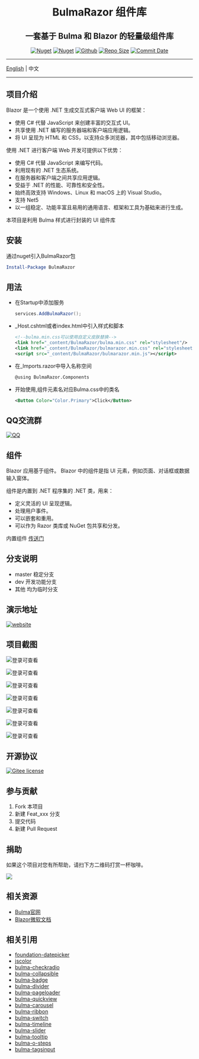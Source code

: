 <h1 align="center">BulmaRazor 组件库</h1>

<div align="center">

<h2>一套基于 Bulma 和 Blazor 的轻量级组件库</h2>

[![Nuget](https://img.shields.io/nuget/v/BulmaRazor.svg?color=red&logo=nuget&logoColor=green)](https://www.nuget.org/packages/BulmaRazor/)
[![Nuget](https://img.shields.io/nuget/dt/BulmaRazor.svg?logo=nuget&logoColor=green)](https://www.nuget.org/packages/BulmaRazor/)
[![Github](https://img.shields.io/github/license/loogn/bulmarazor.svg?logo=git&logoColor=red)](https://gitee.com/loogn/bulmarazor/blob/master/LICENSE)
[![Repo Size](https://img.shields.io/github/repo-size/loogn/BulmaRazor.svg?logo=github&logoColor=green&label=repo)](https://github.com/loogn/BulmaRazor)
[![Commit Date](https://img.shields.io/github/last-commit/loogn/BulmaRazor/master.svg?logo=github&logoColor=green&label=commit)](https://github.com/loogn/BulmaRazor)

</div>

---

<a href="README.md">English</a> | <span>中文</span>

---

## 项目介绍
Blazor 是一个使用 .NET 生成交互式客户端 Web UI 的框架：

- 使用 C# 代替 JavaScript 来创建丰富的交互式 UI。
- 共享使用 .NET 编写的服务器端和客户端应用逻辑。
- 将 UI 呈现为 HTML 和 CSS，以支持众多浏览器，其中包括移动浏览器。

使用 .NET 进行客户端 Web 开发可提供以下优势：

- 使用 C# 代替 JavaScript 来编写代码。
- 利用现有的 .NET 生态系统。
- 在服务器和客户端之间共享应用逻辑。
- 受益于 .NET 的性能、可靠性和安全性。
- 始终高效支持 Windows、Linux 和 macOS 上的 Visual Studio。
- 支持 Net5
- 以一组稳定、功能丰富且易用的通用语言、框架和工具为基础来进行生成。

本项目是利用 Bulma 样式进行封装的 UI 组件库

## 安装
通过nuget引入BulmaRazor包
```powershell
Install-Package BulmaRazor
```

## 用法

- 在Startup中添加服务
    ```csharp
    services.AddBulmaRazor();
    ```
- _Host.cshtml或者index.html中引入样式和脚本
    ```xml
    <!--bulma.min.css可以使用自定义皮肤替换-->
    <link href="_content/BulmaRazor/bulma.min.css" rel="stylesheet"/>
    <link href="_content/BulmaRazor/bulmarazor.min.css" rel="stylesheet" />
    <script src="_content/BulmaRazor/bulmarazor.min.js"></script>
    ```
- 在_Imports.razor中导入名称空间
    ```xml
    @using BulmaRazor.Components
    ```
- 开始使用,组件元素名对应Bulma.css中的类名
    ```xml
    <Button Color="Color.Primary">Click</Button>
    ```

## QQ交流群

[![QQ](https://img.shields.io/badge/QQ-995865650-red.svg?logo=tencent%20qq&logoColor=red)](https://qm.qq.com/cgi-bin/qm/qr?k=w91UOwbsm9XjtR9MFxmExzZWDGaqgcSg&jump_from=webapi) 

## 组件

Blazor 应用基于组件。 Blazor 中的组件是指 UI 元素，例如页面、对话框或数据输入窗体。

组件是内置到 .NET 程序集的 .NET 类，用来：
- 定义灵活的 UI 呈现逻辑。
- 处理用户事件。
- 可以嵌套和重用。
- 可以作为 Razor 类库或 NuGet 包共享和分发。


内置组件 [传送门](https://bulmarazor.loogn.net)

## 分支说明

- master 稳定分支
- dev 开发功能分支
- 其他 均为临时分支

## 演示地址
[![website](https://img.shields.io/badge/linux-BulmaRazor-success.svg?logo=buzzfeed&logoColor=green)](https://bulmarazor.loogn.net) 

## 项目截图

![登录可查看](https://gitee.com/loogn/bulmarazor/raw/master/images/Button.png "Button.png")  

![登录可查看](https://gitee.com/loogn/bulmarazor/raw/master/images/Panel.png "Panel.png")  

![登录可查看](https://gitee.com/loogn/bulmarazor/raw/master/images/Tabs.png "Tabs.png")  

![登录可查看](https://gitee.com/loogn/bulmarazor/raw/master/images/Timeline.png "Timeline.png")  

![登录可查看](https://gitee.com/loogn/bulmarazor/raw/master/images/Tooltip.png "Tooltip.png")  

![登录可查看](https://gitee.com/loogn/bulmarazor/raw/master/images/Message.png "Message.png")  

![登录可查看](https://gitee.com/loogn/bulmarazor/raw/master/images/Cascader.png "Cascader.png") 




## 开源协议
[![Gitee license](https://img.shields.io/github/license/loogn/bulmarazor.svg?logo=git&logoColor=red)](https://gitee.com/loogn/bulmarazor/blob/master/LICENSE)


## 参与贡献

1. Fork 本项目
2. 新建 Feat_xxx 分支
3. 提交代码
4. 新建 Pull Request

## 捐助

如果这个项目对您有所帮助，请扫下方二维码打赏一杯咖啡。

<img src="https://gitee.com/loogn/bulmarazor/raw/master/images/coffeemoney.png" />



## 相关资源
- [Bulma官网](https://bulma.io/)
- [Blazor微软文档](https://blazor.net/docs/components/index.html)

## 相关引用
- [foundation-datepicker](http://foundation-datepicker.peterbeno.com/)
- [jscolor](https://jscolor.com/)
- [bulma-checkradio](https://github.com/Wikiki/bulma-checkradio)
- [bulma-collapsible](https://github.com/CreativeBulma/bulma-collapsible)
- [bulma-badge](https://github.com/CreativeBulma/bulma-badge)
- [bulma-divider](https://github.com/CreativeBulma/bulma-divider)
- [bulma-pageloader](https://github.com/Wikiki/bulma-pageloader)
- [bulma-quickview](https://github.com/Wikiki/bulma-quickview)
- [bulma-carousel](https://github.com/Wikiki/bulma-carousel)
- [bulma-ribbon](https://github.com/Wikiki/bulma-ribbon)
- [bulma-switch](https://github.com/Wikiki/bulma-switch)
- [bulma-timeline](https://github.com/Wikiki/bulma-timeline)
- [bulma-slider](https://github.com/Wikiki/bulma-slider)
- [bulma-tooltip](https://github.com/CreativeBulma/bulma-tooltip)
- [bulma-o-steps](https://github.com/octoshrimpy/bulma-o-steps)
- [bulma-tagsinput](https://github.com/CreativeBulma/bulma-tagsinput)
